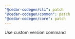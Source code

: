 ```yaml
---
"@cedar-codegen/cli": patch
"@cedar-codegen/common": patch
"@cedar-codegen/core": patch
---
```


Use custom version command
